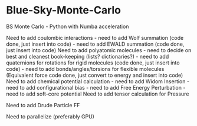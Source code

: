 # Blue-Sky-Monte-Carlo
BS Monte Carlo - Python with Numba acceleration

Need to add coulombic interactions
    - need to add Wolf summation  (code done, just insert into code)
    - need to add EWALD summation (code done, just insert into code)
Need to add polyatomic molecules
    - need to decide on best and cleanest book-keeping (lists? dictionaries?)
    - need to add quaternions for rotations for rigid molecules (code done, just insert into code)
    - need to add bonds/angles/torsions for flexible molecules  (Equivalent force code done, just convert to energy and insert into code)
Need to add chemical potential calculation
    - need to add Widom Insertion
    - need to add configurational bias
    - need to add Free Energy Perturbation
        - need to add soft-core potential
Need to add tensor calculation for Pressure  

Need to add Drude Particle FF

Need to parallelize (preferably GPU)

